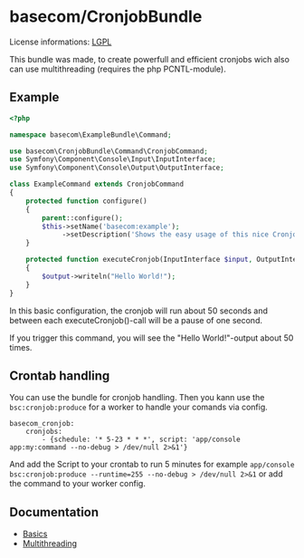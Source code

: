 basecom/CronjobBundle
=====================

License informations: [LGPL](https://raw.github.com/basecom/CronjobBundle/master/LICENSE)


This bundle was made, to create powerfull and efficient cronjobs wich also can use multithreading (requires the php PCNTL-module).

Example
-------
``` php
<?php

namespace basecom\ExampleBundle\Command;

use basecom\CronjobBundle\Command\CronjobCommand;
use Symfony\Component\Console\Input\InputInterface;
use Symfony\Component\Console\Output\OutputInterface;

class ExampleCommand extends CronjobCommand
{
	protected function configure()
	{
		parent::configure();
		$this->setName('basecom:example');
		 	 ->setDescription('Shows the easy usage of this nice CronjobBundle');
	}

	protected function executeCronjob(InputInterface $input, OutputInterface $output, $loopcount, $preloopResult = null)
	{
		$output->writeln("Hello World!");
	}
}
```
In this basic configuration, the cronjob will run about 50 seconds and between each executeCronjob()-call will be a pause of one second.

If you trigger this command, you will see the "Hello World!"-output about 50 times.

Crontab handling
----------------
You can use the bundle for cronjob handling. Then you kann use the `bsc:cronjob:produce` for a worker to handle your comands via config.
```
basecom_cronjob:
    cronjobs:
        - {schedule: '* 5-23 * * *', script: 'app/console app:my:command --no-debug > /dev/null 2>&1'}
```
And add the Script to your crontab to run 5 minutes for example `app/console bsc:cronjob:produce --runtime=255 --no-debug > /dev/null 2>&1` or add the command to your worker config.

Documentation
-------------
* [Basics](http://github.com/basecom/CronjobBundle/blob/master/docs/01-Basics.md)
* [Multithreading](http://github.com/basecom/CronjobBundle/blob/master/docs/03-Multithreading.md)

